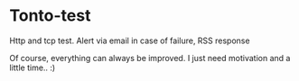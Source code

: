 # Tonto-test 

Http and tcp test. Alert via email in case of failure, RSS response

Of course, everything can always be improved.
I just need motivation and a little time.. :)

##
